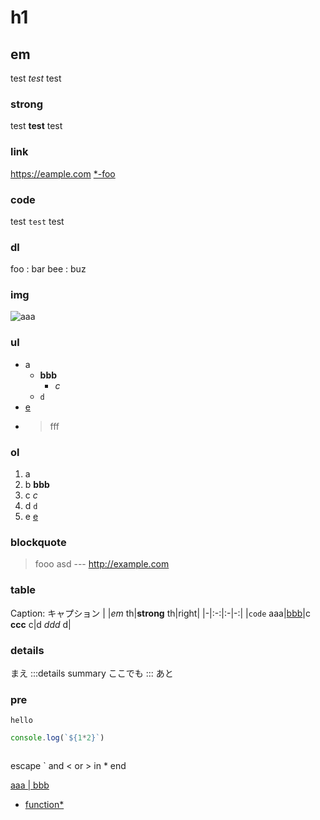 # h1
## em
test *test* test
### strong
test **test** test
### link
https://eample.com
[\*-foo](https://example.com)
### code
test `test` test
### dl
foo
: bar
bee
: buz
### img
![aaa](bbb.png 'fff')
### ul
- a
  - **bbb**
    - *c*
  - `d`
- [e](/)
- > fff

### ol
1. a
2. b **bbb**
3. c *c*
4. d `d`
5. e [e](/)

### blockquote
> fooo
> asd
> --- http://example.com

### table
Caption: キャプション
| |*em* th|**strong** th|right|
|-|:-:|:-|-:|
|`code` aaa|[bbb](/)|c **ccc** c|d *ddd* d|

### details
まえ
:::details summary
ここでも
:::
あと

### pre

```
hello
```

```js
console.log(`${1*2}`)
```

```js:path.js
```

escape \` and \< or > in \* end

[aaa | bbb](https://example.com)
- [function\*](https://developer.com)